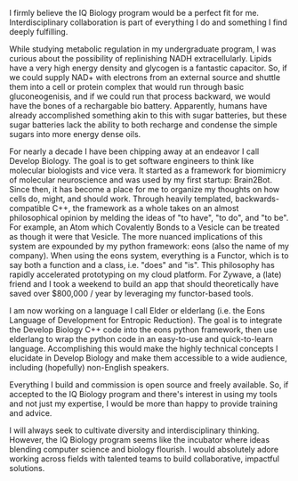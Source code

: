 I firmly believe the IQ Biology program would be a perfect fit for me. Interdisciplinary collaboration is part of everything I do and something I find deeply fulfilling.

While studying metabolic regulation in my undergraduate program, I was curious about the possibility of replinishing NADH extracellularly. Lipids have a very high energy density and glycogen is a fantastic capacitor. So, if we could supply NAD+ with electrons from an external source and shuttle them into a cell or protein complex that would run through basic gluconeogenisis, and if we could run that process backward, we would have the bones of a rechargable bio battery. Apparently, humans have already accomplished something akin to this with sugar batteries, but these sugar batteries lack the ability to both recharge and condense the simple sugars into more energy dense oils.

For nearly a decade I have been chipping away at an endeavor I call Develop Biology. The goal is to get software engineers to think like molecular biologists and vice vera. It started as a framework for biomimicry of molecular neuroscience and was used by my first startup: Brain2Bot. Since then, it has become a place for me to organize my thoughts on how cells do, might, and should work. Through heavily templated, backwards-compatible C++, the framework as a whole takes on an almost philosophical opinion by melding the ideas of "to have", "to do", and "to be". For example, an Atom which Covalently Bonds to a Vesicle can be treated as though it were that Vesicle. The more nuanced implications of this system are expounded by my python framework: eons (also the name of my company). When using the eons system, everything is a Functor, which is to say both a function and a class, i.e. "does" and "is". This philosophy has rapidly accelerated prototyping on my cloud platform. For Zywave, a (late) friend and I took a weekend to build an app that should theoretically have saved over $800,000 / year by leveraging my functor-based tools.

I am now working on a language I call Elder or elderlang (i.e. the Eons Language of Development for Entropic Reduction). The goal is to integrate the Develop Biology C++ code into the eons python framework, then use elderlang to wrap the python code in an easy-to-use and quick-to-learn language. Accomplishing this would make the highly technical concepts I elucidate in Develop Biology and make them accessible to a wide audience, including (hopefully) non-English speakers.

Everything I build and commission is open source and freely available. So, if accepted to the IQ Biology program and there's interest in using my tools and not just my expertise, I would be more than happy to provide training and advice.

I will always seek to cultivate diversity and interdisciplinary thinking. However, the IQ Biology program seems like the incubator where ideas blending computer science and biology flourish. I would absolutely adore working across fields with talented teams to build collaborative, impactful solutions.
